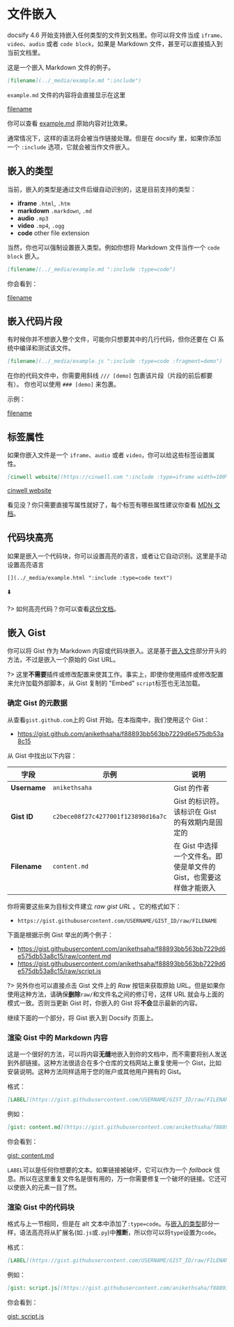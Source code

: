 # 文件嵌入

docsify 4.6 开始支持嵌入任何类型的文件到文档里。你可以将文件当成 `iframe`、`video`、`audio` 或者 `code block`，如果是 Markdown 文件，甚至可以直接插入到当前文档里。

这是一个嵌入 Markdown 文件的例子。

```markdown
[filename](../_media/example.md ":include")
```

`example.md` 文件的内容将会直接显示在这里

[filename](../_media/example.md ":include")

你可以查看 [example.md](../_media/example.md ":ignore") 原始内容对比效果。

通常情况下，这样的语法将会被当作链接处理。但是在 docsify 里，如果你添加一个 `:include` 选项，它就会被当作文件嵌入。

## 嵌入的类型

当前，嵌入的类型是通过文件后缀自动识别的，这是目前支持的类型：

- **iframe** `.html`, `.htm`
- **markdown** `.markdown`, `.md`
- **audio** `.mp3`
- **video** `.mp4`, `.ogg`
- **code** other file extension

当然，你也可以强制设置嵌入类型。例如你想将 Markdown 文件当作一个 `code block` 嵌入。

```markdown
[filename](../_media/example.md ":include :type=code")
```

你会看到：

[filename](../_media/example.md ":include :type=code")

## 嵌入代码片段

有时候你并不想嵌入整个文件，可能你只想要其中的几行代码，但你还要在 CI 系统中编译和测试该文件。

```markdown
[filename](../_media/example.js ":include :type=code :fragment=demo")
```

在你的代码文件中，你需要用斜线 `/// [demo]` 包裹该片段（片段的前后都要有）。
你也可以使用 `### [demo]` 来包裹。

示例：

[filename](../_media/example.js ":include :type=code :fragment=demo")

## 标签属性

如果你嵌入文件是一个 `iframe`、`audio` 或者 `video`，你可以给这些标签设置属性。

```markdown
[cinwell website](https://cinwell.com ":include :type=iframe width=100% height=400px")
```

[cinwell website](https://cinwell.com ":include :type=iframe width=100% height=400px")

看见没？你只需要直接写属性就好了，每个标签有哪些属性建议你查看 [MDN 文档](https://developer.mozilla.org/en-US/docs/Web/HTML/Element/iframe)。

## 代码块高亮

如果是嵌入一个代码块，你可以设置高亮的语言，或者让它自动识别。这里是手动设置高亮语言

```markdown
[](../_media/example.html ":include :type=code text")
```

⬇️

[](../_media/example.html ":include :type=code text")

?> 如何高亮代码？你可以查看[这份文档](zh-cn/language-highlight.md)。

## 嵌入 Gist

你可以将 Gist 作为 Markdown 内容或代码块嵌入。这是基于[嵌入文件](#embed-files)部分开头的方法，不过是嵌入一个原始的 Gist URL。

?> 这里**不需要**插件或修改配置来使其工作。事实上，即使你使用插件或修改配置来允许加载外部脚本，从 Gist 复制的 "Embed" `script`标签也无法加载。

### 确定 Gist 的元数据

从查看`gist.github.com`上的 Gist 开始。在本指南中，我们使用这个 Gist：

- https://gist.github.com/anikethsaha/f88893bb563bb7229d6e575db53a8c15

从 Gist 中找出以下内容：

| 字段         | 示例                               | 说明                                                                |
| ------------ | ---------------------------------- | ------------------------------------------------------------------- |
| **Username** | `anikethsaha`                      | Gist 的作者                                                         |
| **Gist ID**  | `c2bece08f27c4277001f123898d16a7c` | Gist 的标识符。该标识在 Gist 的有效期内是固定的                     |
| **Filename** | `content.md`                       | 在 Gist 中选择一个文件名。即使是单文件的 Gist，也需要这样做才能嵌入 |

你将需要这些来为目标文件建立 _raw gist URL_ 。它的格式如下：

- `https://gist.githubusercontent.com/USERNAME/GIST_ID/raw/FILENAME`

下面是根据示例 Gist 举出的两个例子：

- https://gist.githubusercontent.com/anikethsaha/f88893bb563bb7229d6e575db53a8c15/raw/content.md
- https://gist.githubusercontent.com/anikethsaha/f88893bb563bb7229d6e575db53a8c15/raw/script.js

?> 另外你也可以直接点击 Gist 文件上的 _Raw_ 按钮来获取原始 URL。但是如果你使用这种方法，请确保**删除**`raw/`和文件名之间的修订号，这样 URL 就会与上面的模式一致。否则当更新 Gist 时，你嵌入的 Gist 将**不会**显示最新的内容。

继续下面的一个部分，将 Gist 嵌入到 Docsify 页面上。

### 渲染 Gist 中的 Markdown 内容

这是一个很好的方法，可以将内容**无缝**地嵌入到你的文档中，而不需要将别人发送到外部链接。这种方法很适合在多个仓库的文档网站上重复使用一个 Gist，比如安装说明。这种方法同样适用于您的账户或其他用户拥有的 Gist。

格式：

```markdown
[LABEL](https://gist.githubusercontent.com/USERNAME/GIST_ID/raw/FILENAME ":include")
```

例如：

```markdown
[gist: content.md](https://gist.githubusercontent.com/anikethsaha/f88893bb563bb7229d6e575db53a8c15/raw/content.md ":include")
```

你会看到：

[gist: content.md](https://gist.githubusercontent.com/anikethsaha/f88893bb563bb7229d6e575db53a8c15/raw/content.md ":include")

`LABEL`可以是任何你想要的文本。如果链接被破坏，它可以作为一个 _fallback_ 信息。所以在这里重复文件名是很有用的，万一你需要修复一个破坏的链接。它还可以使嵌入的元素一目了然。

### 渲染 Gist 中的代码块

格式与上一节相同，但是在 alt 文本中添加了`:type=code`。与[嵌入的类型](#embedded-file-type)部分一样，语法高亮将从扩展名(如`.js`或`.py`)中**推断**，所以你可以将`type`设置为`code`。

格式：

```markdown
[LABEL](https://gist.githubusercontent.com/USERNAME/GIST_ID/raw/FILENAME ":include :type=code")
```

例如：

```markdown
[gist: script.js](https://gist.githubusercontent.com/anikethsaha/f88893bb563bb7229d6e575db53a8c15/raw/script.js ":include :type=code")
```

你会看到：

[gist: script.js](https://gist.githubusercontent.com/anikethsaha/f88893bb563bb7229d6e575db53a8c15/raw/script.js ":include :type=code")
